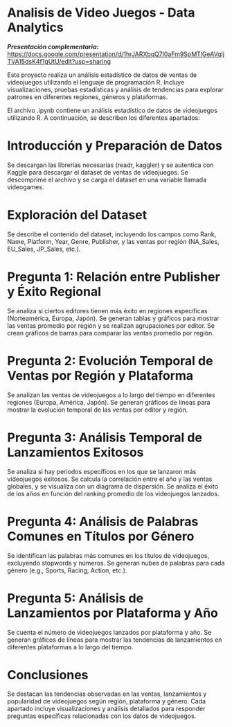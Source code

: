 # Analisis de Video Juegos - Data Analytics

***Presentación complementaria:*** https://docs.google.com/presentation/d/1hrJARXbqQ7l0aFm9SpMTlGeAVqljTVA15dsK4f1gUtU/edit?usp=sharing

Este proyecto realiza un análisis estadístico de datos de ventas de videojuegos utilizando el lenguaje de programación R. Incluye visualizaciones, pruebas estadísticas y análisis de tendencias para explorar patrones en diferentes regiones, géneros y plataformas.


El archivo .ipynb contiene un análisis estadístico de datos de videojuegos utilizando R. A continuación, se describen los diferentes apartados:

# Introducción y Preparación de Datos

Se descargan las librerías necesarias (readr, kaggler) y se autentica con Kaggle para descargar el dataset de ventas de videojuegos.
Se descomprime el archivo y se carga el dataset en una variable llamada videogames.

# Exploración del Dataset

Se describe el contenido del dataset, incluyendo los campos como Rank, Name, Platform, Year, Genre, Publisher, y las ventas por región (NA_Sales, EU_Sales, JP_Sales, etc.).

# Pregunta 1: Relación entre Publisher y Éxito Regional

Se analiza si ciertos editores tienen más éxito en regiones específicas (Norteamérica, Europa, Japón).
Se generan tablas y gráficos para mostrar las ventas promedio por región y se realizan agrupaciones por editor.
Se crean gráficos de barras para comparar las ventas promedio por región.

# Pregunta 2: Evolución Temporal de Ventas por Región y Plataforma

Se analizan las ventas de videojuegos a lo largo del tiempo en diferentes regiones (Europa, América, Japón).
Se generan gráficos de líneas para mostrar la evolución temporal de las ventas por editor y región.

# Pregunta 3: Análisis Temporal de Lanzamientos Exitosos

Se analiza si hay periodos específicos en los que se lanzaron más videojuegos exitosos.
Se calcula la correlación entre el año y las ventas globales, y se visualiza con un diagrama de dispersión.
Se analiza el éxito de los años en función del ranking promedio de los videojuegos lanzados.

# Pregunta 4: Análisis de Palabras Comunes en Títulos por Género

Se identifican las palabras más comunes en los títulos de videojuegos, excluyendo stopwords y números.
Se generan nubes de palabras para cada género (e.g., Sports, Racing, Action, etc.).

# Pregunta 5: Análisis de Lanzamientos por Plataforma y Año

Se cuenta el número de videojuegos lanzados por plataforma y año.
Se generan gráficos de líneas para mostrar las tendencias de lanzamientos en diferentes plataformas a lo largo del tiempo.

# Conclusiones

Se destacan las tendencias observadas en las ventas, lanzamientos y popularidad de videojuegos según región, plataforma y género.
Cada apartado incluye visualizaciones y análisis detallados para responder preguntas específicas relacionadas con los datos de videojuegos.
